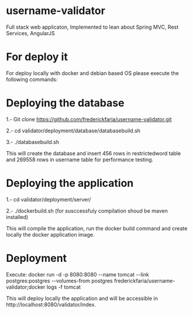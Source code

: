 # username-validator
Full stack web applicaton, Implemented to lean about Spring MVC, Rest Services, AngularJS

# For deploy it

For deploy locally with docker and debian based OS please execute the following commands:

# Deploying the database

1.- Git clone https://github.com/frederickfaria/username-validator.git

2.- cd validator/deployment/database/databasebuild.sh

3.- ./databasebuild.sh

This will create the database and insert 456 rows in restrictedword table and 269558 rows in username table for performance testing.

# Deploying the application

1.- cd validator/deployment/server/

2.- ./dockerbuild.sh (for susccessfuly compilation shoud be maven installed)

This will compile the application, run the docker build command and create locally the docker application image.

# Deployment

Execute: docker run -d -p 8080:8080 --name tomcat --link postgres:postgres --volumes-from postgres frederickfaria/username-validator;docker logs -f tomcat

This will deploy locally the application and will be accessible in http://localhost:8080/validator/index.
